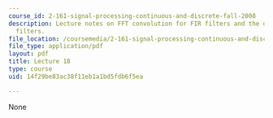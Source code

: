 ```yaml
---
course_id: 2-161-signal-processing-continuous-and-discrete-fall-2008
description: Lecture notes on FFT convolution for FIR filters and the design of IIR
  filters.
file_location: /coursemedia/2-161-signal-processing-continuous-and-discrete-fall-2008/14f29be83ac38f11eb1a1bd5fdb6f5ea_lecture_18.pdf
file_type: application/pdf
layout: pdf
title: Lecture 18
type: course
uid: 14f29be83ac38f11eb1a1bd5fdb6f5ea

---
```

None